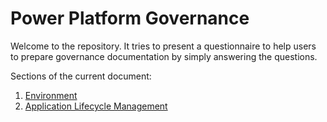 # Power Platform Governance
Welcome to the repository. It tries to present a questionnaire to help users to prepare governance documentation by simply answering the questions.

Sections of the current document:
1. [Environment](/Environment/Strategy.md)
2. [Application Lifecycle Management](/ALM/ALM.md)
